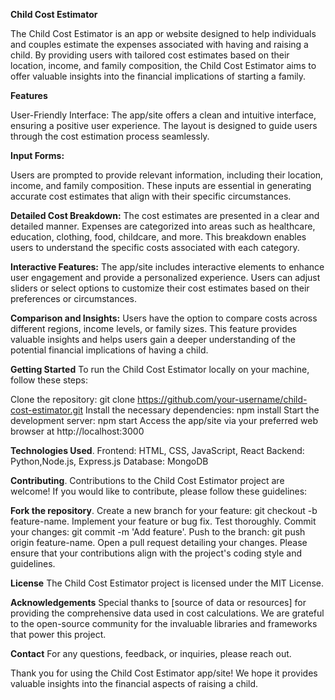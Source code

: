 <b> Child Cost Estimator</b>

The Child Cost Estimator is an app or website designed to help individuals and couples estimate the expenses associated with having and raising a child. By providing users with tailored cost estimates based on their location, income, and family composition, the Child Cost Estimator aims to offer valuable insights into the financial implications of starting a family.

<b>Features</b>

User-Friendly Interface: The app/site offers a clean and intuitive interface, ensuring a positive user experience. The layout is designed to guide users through the cost estimation process seamlessly.

<b>Input Forms:</b>

Users are prompted to provide relevant information, including their location, income, and family composition. These inputs are essential in generating accurate cost estimates that align with their specific circumstances.

<b> Detailed Cost Breakdown:</b> 
The cost estimates are presented in a clear and detailed manner. Expenses are categorized into areas such as healthcare, education, clothing, food, childcare, and more. This breakdown enables users to understand the specific costs associated with each category.

<b> Interactive Features:</b> 
The app/site includes interactive elements to enhance user engagement and provide a personalized experience. Users can adjust sliders or select options to customize their cost estimates based on their preferences or circumstances.

<b> Comparison and Insights:</b> 
Users have the option to compare costs across different regions, income levels, or family sizes. This feature provides valuable insights and helps users gain a deeper understanding of the potential financial implications of having a child.

<b> Getting Started</b>
To run the Child Cost Estimator locally on your machine, follow these steps:

Clone the repository: git clone https://github.com/your-username/child-cost-estimator.git
Install the necessary dependencies: npm install
Start the development server: npm start
Access the app/site via your preferred web browser at http://localhost:3000

<b> Technologies Used</b>.
Frontend: HTML, CSS, JavaScript, React
Backend: Python,Node.js, Express.js
Database: MongoDB

<b>Contributing</b>.
Contributions to the Child Cost Estimator project are welcome! If you would like to contribute, please follow these guidelines:

<b>Fork the repository</b>.
Create a new branch for your feature: git checkout -b feature-name.
Implement your feature or bug fix.
Test thoroughly.
Commit your changes: git commit -m 'Add feature'.
Push to the branch: git push origin feature-name.
Open a pull request detailing your changes.
Please ensure that your contributions align with the project's coding style and guidelines.

<b>License</b>
The Child Cost Estimator project is licensed under the MIT License.

<b>Acknowledgements</b>
Special thanks to [source of data or resources] for providing the comprehensive data used in cost calculations.
We are grateful to the open-source community for the invaluable libraries and frameworks that power this project.

<b>Contact</b>
For any questions, feedback, or inquiries, please reach out.

Thank you for using the Child Cost Estimator app/site! We hope it provides valuable insights into the financial aspects of raising a child.
